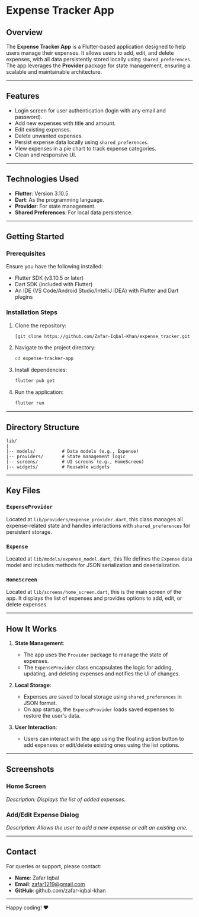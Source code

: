 # Expense Tracker App

## Overview
The **Expense Tracker App** is a Flutter-based application designed to help users manage their expenses. It allows users to add, edit, and delete expenses, with all data persistently stored locally using `shared_preferences`. The app leverages the **Provider** package for state management, ensuring a scalable and maintainable architecture.

---

## Features
- Login screen for user authentication (login with any email and password).
- Add new expenses with title and amount.
- Edit existing expenses.
- Delete unwanted expenses.
- Persist expense data locally using `shared_preferences`.
- View expenses in a pie chart to track expense categories.
- Clean and responsive UI.

---

## Technologies Used
- **Flutter**: Version 3.10.5
- **Dart**: As the programming language.
- **Provider**: For state management.
- **Shared Preferences**: For local data persistence.

---

## Getting Started

### Prerequisites
Ensure you have the following installed:
- Flutter SDK (v3.10.5 or later)
- Dart SDK (included with Flutter)
- An IDE (VS Code/Android Studio/IntelliJ IDEA) with Flutter and Dart plugins

### Installation Steps
1. Clone the repository:
   ```bash
   [git clone https://github.com/Zafar-Iqbal-Khan/expense_tracker.git
   ```
2. Navigate to the project directory:
   ```bash
   cd expense-tracker-app
   ```
3. Install dependencies:
   ```bash
   flutter pub get
   ```
4. Run the application:
   ```bash
   flutter run
   ```

---

## Directory Structure
```
lib/
|
|-- models/          # Data models (e.g., Expense)
|-- providers/       # State management logic
|-- screens/         # UI screens (e.g., HomeScreen)
|-- widgets/         # Reusable widgets
```

---

## Key Files

### `ExpenseProvider`
Located at `lib/providers/expense_provider.dart`, this class manages all expense-related state and handles interactions with `shared_preferences` for persistent storage.

### `Expense`
Located at `lib/models/expense_model.dart`, this file defines the `Expense` data model and includes methods for JSON serialization and deserialization.

### `HomeScreen`
Located at `lib/screens/home_screen.dart`, this is the main screen of the app. It displays the list of expenses and provides options to add, edit, or delete expenses.

---

## How It Works
1. **State Management**:
   - The app uses the `Provider` package to manage the state of expenses.
   - The `ExpenseProvider` class encapsulates the logic for adding, updating, and deleting expenses and notifies the UI of changes.

2. **Local Storage**:
   - Expenses are saved to local storage using `shared_preferences` in JSON format.
   - On app startup, the `ExpenseProvider` loads saved expenses to restore the user's data.

3. **User Interaction**:
   - Users can interact with the app using the floating action button to add expenses or edit/delete existing ones using the list options.

---

## Screenshots
### Home Screen
_Description: Displays the list of added expenses._

### Add/Edit Expense Dialog
_Description: Allows the user to add a new expense or edit an existing one._



---

## Contact
For queries or support, please contact:
- **Name**: Zafar Iqbal
- **Email**: zafar1219@gmail.com
- **GitHub**: github.com/zafar-iqbal-khan

---

Happy coding! ❤️

